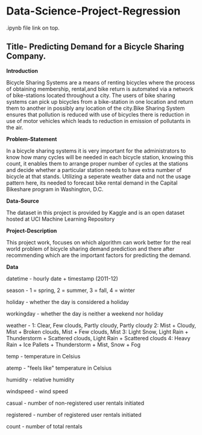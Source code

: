# Data-Science-Project-Regression

.ipynb file link on top.

## Title- Predicting Demand for a Bicycle Sharing Company.

**Introduction**

Bicycle Sharing Systems are a means of renting bicycles where the process of obtaining membership, rental,and bike return is automated via a network of bike-stations located throughout a city. The users of bike sharing systems can pick up bicycles from a bike-station in one location and return them to another in possibly any location of the city.Bike Sharing System ensures that pollution is reduced with use of bicycles there is reduction in use of motor vehicles which leads to reduction in emission of pollutants in the air.

**Problem-Statement**

In a bicycle sharing systems it is very important for the administrators to know how many cycles will be needed in each bicycle station, knowing this count, it enables them to arrange proper number of cycles at the stations and decide whether a particular station needs to have extra number of bicycle at that stands. Utilizing a seperate weather data and not the usage pattern here, its needed to forecast bike rental demand in the Capital Bikeshare program in Washington, D.C.

**Data-Source**

The dataset in this project is provided by Kaggle and is an open dataset hosted at UCI Machine Learning Repository

**Project-Description**

This project work, focuses on which algorithm can work better for the real world problem of bicycle sharing demand prediction and there after recommending which are the important factors for predicting the demand.

**Data**

datetime - hourly date + timestamp (2011-12)

season - 1 = spring, 2 = summer, 3 = fall, 4 = winter

holiday - whether the day is considered a holiday

workingday - whether the day is neither a weekend nor holiday

weather -
1: Clear, Few clouds, Partly cloudy, Partly cloudy
2: Mist + Cloudy, Mist + Broken clouds, Mist + Few clouds, Mist
3: Light Snow, Light Rain + Thunderstorm + Scattered clouds, Light Rain + Scattered clouds
4: Heavy Rain + Ice Pallets + Thunderstorm + Mist, Snow + Fog

temp - temperature in Celsius

atemp - "feels like" temperature in Celsius

humidity - relative humidity

windspeed - wind speed

casual - number of non-registered user rentals initiated

registered - number of registered user rentals initiated

count - number of total rentals

